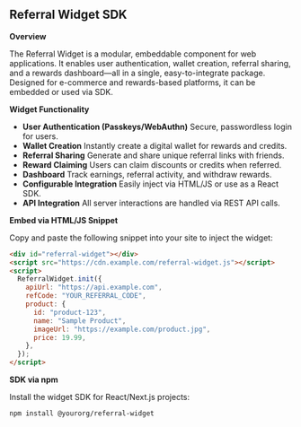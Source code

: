 ## Referral Widget SDK

**Overview**

The Referral Widget is a modular, embeddable component for web applications. It enables user authentication, wallet creation, referral sharing, and a rewards dashboard—all in a single, easy-to-integrate package. Designed for e-commerce and rewards-based platforms, it can be embedded or used via SDK.

**Widget Functionality**

- **User Authentication (Passkeys/WebAuthn)**
  Secure, passwordless login for users.
- **Wallet Creation**
  Instantly create a digital wallet for rewards and credits.
- **Referral Sharing**
  Generate and share unique referral links with friends.
- **Reward Claiming**
  Users can claim discounts or credits when referred.
- **Dashboard**
  Track earnings, referral activity, and withdraw rewards.
- **Configurable Integration**
  Easily inject via HTML/JS or use as a React SDK.
- **API Integration**
  All server interactions are handled via REST API calls.

**Embed via HTML/JS Snippet**

Copy and paste the following snippet into your site to inject the widget:

```html
<div id="referral-widget"></div>
<script src="https://cdn.example.com/referral-widget.js"></script>
<script>
  ReferralWidget.init({
    apiUrl: "https://api.example.com",
    refCode: "YOUR_REFERRAL_CODE",
    product: {
      id: "product-123",
      name: "Sample Product",
      imageUrl: "https://example.com/product.jpg",
      price: 19.99,
    },
  });
</script>
```

**SDK via npm**

Install the widget SDK for React/Next.js projects:

```bash
npm install @yourorg/referral-widget
```
